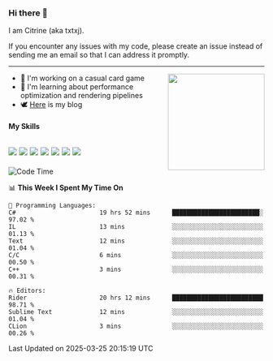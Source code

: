 ### Hi there 👋

I am Citrine (aka txtxj).

If you encounter any issues with my code, please create an issue instead of sending me an email so that I can address it promptly.

---

<img align="right" height="190" src="http://github-profile-summary-cards.vercel.app/api/cards/stats?username=txtxj&theme=vue">

- 🌱 I'm working on a casual card game
- 📖 I'm learning about performance optimization and rendering pipelines
- 🕊️ [Here](https://txtxj.top) is my blog

#### My Skills

![](https://img.shields.io/badge/Unity-000000?logo=unity&logoColor=fff)
![](https://img.shields.io/badge/C%23-239120?logo=csharp&logoColor=fff)
![](https://img.shields.io/badge/Python-3e74a2?logo=python&logoColor=fff)
![](https://img.shields.io/badge/C++-65318e?logo=cplusplus&logoColor=fff)
![](https://img.shields.io/badge/Vue-4FC08D?logo=vuedotjs&logoColor=fff)
![](https://img.shields.io/badge/Blender-f5792a?logo=blender&logoColor=fff)
![](https://img.shields.io/badge/MS%20SQL-cc2927?logo=microsoftsqlserver&logoColor=fff)
---

<!--START_SECTION:waka-->
![Code Time](http://img.shields.io/badge/Code%20Time-2%2C649%20hrs%2043%20mins-blue)

📊 **This Week I Spent My Time On** 

```text
💬 Programming Languages: 
C#                       19 hrs 52 mins      ████████████████████████░   97.02 % 
IL                       13 mins             ░░░░░░░░░░░░░░░░░░░░░░░░░   01.13 % 
Text                     12 mins             ░░░░░░░░░░░░░░░░░░░░░░░░░   01.04 % 
C/C                      6 mins              ░░░░░░░░░░░░░░░░░░░░░░░░░   00.50 % 
C++                      3 mins              ░░░░░░░░░░░░░░░░░░░░░░░░░   00.31 % 

🔥 Editors: 
Rider                    20 hrs 12 mins      █████████████████████████   98.71 % 
Sublime Text             12 mins             ░░░░░░░░░░░░░░░░░░░░░░░░░   01.04 % 
CLion                    3 mins              ░░░░░░░░░░░░░░░░░░░░░░░░░   00.26 % 
```


 Last Updated on 2025-03-25 20:15:19 UTC
<!--END_SECTION:waka-->
